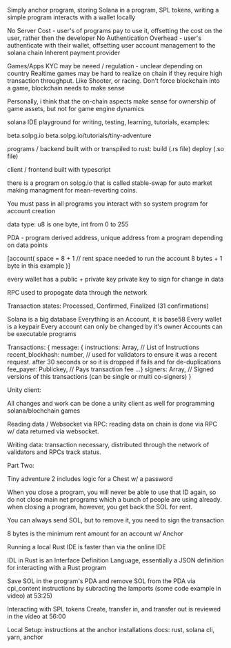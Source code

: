 Simply anchor program, storing Solana in a program, SPL tokens, writing a simple program interacts with a wallet locally

No Server Cost - user's of programs pay to use it, offsetting the cost on the user, rather then the developer
No Authentication Overhead - user's authenticate with their wallet, offsetting user account management to the solana chain
Inherent payment provider

Games/Apps
KYC may be neeed / regulation - unclear depending on country
Realtime games may be hard to realize on chain if they require high transaction throughput. Like Shooter, or racing.
Don't force blockchain into a game, blockchain needs to make sense

Personally, i think that the on-chain aspects make sense for ownership of game assets, but not for game engine dynamics

solana IDE playground for writing, testing, learning, tutorials, examples:

beta.solpg.io
beta.solpg.io/tutorials/tiny-adventure

programs / backend built with or transpiled to rust:
build (.rs file)
deploy (.so file)

client / frontend built with typescript

there is a program on solpg.io that is called stable-swap for auto market making managment for mean-reverting coins.

You must pass in all programs you interact with
so system program for account creation

data type: u8 is one byte, int from 0 to 255

PDA - program derived address, unique address from a program depending on data points

[account(
space = 8 + 1 // rent space needed to run the account 8 bytes + 1 byte in this example
)]

every wallet has a public + private key
private key to sign for change in data

RPC used to propogate data through the network

Transaction states: Processed, Confirmed, Finalized (31 confirmations)

Solana is a big database
Everything is an Account, it is base58
Every wallet is a keypair
Every account can only be changed by it's owner
Accounts can be executable programs

Transactions:
{
message: {
instructions: Array<Instructions>, // List of Instructions
recent_blockhash: number, // used for validators to ensure it was a recent request. after 30 seconds or so it is dropped if fails and for de-duplications
fee_payer: Publickey, // Pays transaction fee
...}
signers: Array<Uint8Array>, // Signed versions of this transactions (can be single or multi co-signers)
}

Unity client:

All changes and work can be done a unity client as well for programming solana/blochchain games

Reading data / Websocket via RPC:
reading data on chain is done via RPC w/ data returned via websocket.

Writing data:
transaction necessary, distributed through the network of validators and RPCs track status.

Part Two:

Tiny adventure 2 includes logic for a Chest w/ a password

When you close a program, you will never be able to use that ID again, so do not close main net programs which a bunch of people are using already.
when closing a program, however, you get back the SOL for rent.

You can always send SOL, but to remove it, you need to sign the transaction

8 bytes is the minimum rent amount for an account w/ Anchor

Running a local Rust IDE is faster than via the online IDE

IDL in Rust is an Interface Definition Language, essentially a JSON definition for interacting with a Rust program

Save SOL in the program's PDA and remove SOL from the PDA via cpi_content instructions by subracting the lamports (some code example in video) at 53:25)

Interacting with SPL tokens
Create, transfer in, and transfer out is reviewed in the video at 56:00

Local Setup:
instructions at the anchor installations docs: rust, solana cli, yarn, anchor

